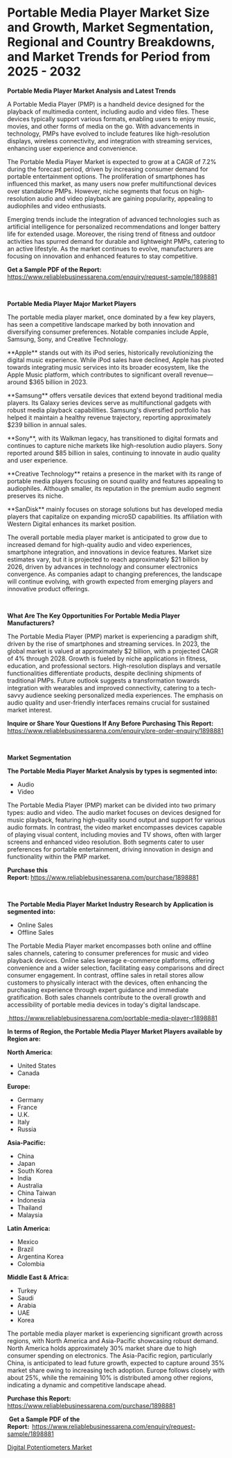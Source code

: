 <p><h1>Portable Media Player Market Size and Growth, Market Segmentation, Regional and Country Breakdowns, and Market Trends for Period from 2025 -  2032</h1></p><p><strong>Portable Media Player Market Analysis and Latest Trends</strong></p>
<p><p>A Portable Media Player (PMP) is a handheld device designed for the playback of multimedia content, including audio and video files. These devices typically support various formats, enabling users to enjoy music, movies, and other forms of media on the go. With advancements in technology, PMPs have evolved to include features like high-resolution displays, wireless connectivity, and integration with streaming services, enhancing user experience and convenience.</p><p>The Portable Media Player Market is expected to grow at a CAGR of 7.2% during the forecast period, driven by increasing consumer demand for portable entertainment options. The proliferation of smartphones has influenced this market, as many users now prefer multifunctional devices over standalone PMPs. However, niche segments that focus on high-resolution audio and video playback are gaining popularity, appealing to audiophiles and video enthusiasts.</p><p>Emerging trends include the integration of advanced technologies such as artificial intelligence for personalized recommendations and longer battery life for extended usage. Moreover, the rising trend of fitness and outdoor activities has spurred demand for durable and lightweight PMPs, catering to an active lifestyle. As the market continues to evolve, manufacturers are focusing on innovation and enhanced features to stay competitive.</p></p>
<p><strong>Get a Sample PDF of the Report:&nbsp;</strong> <a href="https://www.reliablebusinessarena.com/enquiry/request-sample/1898881?utm_campaign=1943&utm_medium=2&utm_source=Github&utm_content=ia&utm_term=10022025&utm_id=portable-media-player">https://www.reliablebusinessarena.com/enquiry/request-sample/1898881</a></p>
<p>&nbsp;</p>
<p><strong>Portable Media Player Major Market Players</strong></p>
<p><p>The portable media player market, once dominated by a few key players, has seen a competitive landscape marked by both innovation and diversifying consumer preferences. Notable companies include Apple, Samsung, Sony, and Creative Technology.</p><p>**Apple** stands out with its iPod series, historically revolutionizing the digital music experience. While iPod sales have declined, Apple has pivoted towards integrating music services into its broader ecosystem, like the Apple Music platform, which contributes to significant overall revenue—around $365 billion in 2023.</p><p>**Samsung** offers versatile devices that extend beyond traditional media players. Its Galaxy series devices serve as multifunctional gadgets with robust media playback capabilities. Samsung's diversified portfolio has helped it maintain a healthy revenue trajectory, reporting approximately $239 billion in annual sales.</p><p>**Sony**, with its Walkman legacy, has transitioned to digital formats and continues to capture niche markets like high-resolution audio players. Sony reported around $85 billion in sales, continuing to innovate in audio quality and user experience.</p><p>**Creative Technology** retains a presence in the market with its range of portable media players focusing on sound quality and features appealing to audiophiles. Although smaller, its reputation in the premium audio segment preserves its niche.</p><p>**SanDisk** mainly focuses on storage solutions but has developed media players that capitalize on expanding microSD capabilities. Its affiliation with Western Digital enhances its market position.</p><p>The overall portable media player market is anticipated to grow due to increased demand for high-quality audio and video experiences, smartphone integration, and innovations in device features. Market size estimates vary, but it is projected to reach approximately $21 billion by 2026, driven by advances in technology and consumer electronics convergence. As companies adapt to changing preferences, the landscape will continue evolving, with growth expected from emerging players and innovative product offerings.</p></p>
<p>&nbsp;</p>
<p><strong>What Are The Key Opportunities For Portable Media Player Manufacturers?</strong></p>
<p><p>The Portable Media Player (PMP) market is experiencing a paradigm shift, driven by the rise of smartphones and streaming services. In 2023, the global market is valued at approximately $2 billion, with a projected CAGR of 4% through 2028. Growth is fueled by niche applications in fitness, education, and professional sectors. High-resolution displays and versatile functionalities differentiate products, despite declining shipments of traditional PMPs. Future outlook suggests a transformation towards integration with wearables and improved connectivity, catering to a tech-savvy audience seeking personalized media experiences. The emphasis on audio quality and user-friendly interfaces remains crucial for sustained market interest.</p></p>
<p><strong>Inquire or Share Your Questions If Any Before Purchasing This Report:</strong> <a href="https://www.reliablebusinessarena.com/enquiry/pre-order-enquiry/1898881?utm_campaign=1943&utm_medium=2&utm_source=Github&utm_content=ia&utm_term=10022025&utm_id=portable-media-player">https://www.reliablebusinessarena.com/enquiry/pre-order-enquiry/1898881</a></p>
<p>&nbsp;</p>
<p><strong>Market Segmentation</strong></p>
<p><strong>The Portable Media Player Market Analysis by types is segmented into:</strong></p>
<p><ul><li>Audio</li><li>Video</li></ul></p>
<p><p>The Portable Media Player (PMP) market can be divided into two primary types: audio and video. The audio market focuses on devices designed for music playback, featuring high-quality sound output and support for various audio formats. In contrast, the video market encompasses devices capable of playing visual content, including movies and TV shows, often with larger screens and enhanced video resolution. Both segments cater to user preferences for portable entertainment, driving innovation in design and functionality within the PMP market.</p></p>
<p><strong>Purchase this Report:&nbsp;</strong><a href="https://www.reliablebusinessarena.com/purchase/1898881?utm_campaign=1943&utm_medium=2&utm_source=Github&utm_content=ia&utm_term=10022025&utm_id=portable-media-player">https://www.reliablebusinessarena.com/purchase/1898881</a></p>
<p>&nbsp;</p>
<p><strong>The Portable Media Player Market Industry Research by Application is segmented into:</strong></p>
<p><ul><li>Online Sales</li><li>Offline Sales</li></ul></p>
<p><p>The Portable Media Player market encompasses both online and offline sales channels, catering to consumer preferences for music and video playback devices. Online sales leverage e-commerce platforms, offering convenience and a wider selection, facilitating easy comparisons and direct consumer engagement. In contrast, offline sales in retail stores allow customers to physically interact with the devices, often enhancing the purchasing experience through expert guidance and immediate gratification. Both sales channels contribute to the overall growth and accessibility of portable media devices in today's digital landscape.</p></p>
<p><a href="https://www.reliablebusinessarena.com/portable-media-player-r1898881?utm_campaign=1943&utm_medium=2&utm_source=Github&utm_content=ia&utm_term=10022025&utm_id=portable-media-player">&nbsp;https://www.reliablebusinessarena.com/portable-media-player-r1898881</a></p>
<p><strong>In terms of Region, the Portable Media Player Market Players available by Region are:</strong></p>
<p>
    <p> <strong> North America: </strong>
        <ul>
            <li>United States</li>
            <li>Canada</li>
        </ul>
        </p> 
    <p> <strong> Europe: </strong>
        <ul>
            <li>Germany</li>
            <li>France</li>
            <li>U.K.</li>
            <li>Italy</li>
            <li>Russia</li>
        </ul>
        </p> 
    <p> <strong> Asia-Pacific: </strong>
        <ul>
            <li>China</li>
            <li>Japan</li>
            <li>South Korea</li>
            <li>India</li>
            <li>Australia</li>
            <li>China Taiwan</li>
            <li>Indonesia</li>
            <li>Thailand</li>
            <li>Malaysia</li>
        </ul>
        </p> 
    <p> <strong> Latin America: </strong>
        <ul>
            <li>Mexico</li>
            <li>Brazil</li>
            <li>Argentina Korea</li>
            <li>Colombia</li>
        </ul>
        </p> 
    <p> <strong> Middle East & Africa: </strong>
        <ul>
            <li>Turkey</li>
            <li>Saudi</li>
            <li>Arabia</li>
            <li>UAE</li>
            <li>Korea</li>
        </ul>
    </p>
    </p>
<p><p>The portable media player market is experiencing significant growth across regions, with North America and Asia-Pacific showcasing robust demand. North America holds approximately 30% market share due to high consumer spending on electronics. The Asia-Pacific region, particularly China, is anticipated to lead future growth, expected to capture around 35% market share owing to increasing tech adoption. Europe follows closely with about 25%, while the remaining 10% is distributed among other regions, indicating a dynamic and competitive landscape ahead.</p></p>
<p><strong>Purchase this Report: </strong><a href="https://www.reliablebusinessarena.com/purchase/1898881?utm_campaign=1943&utm_medium=2&utm_source=Github&utm_content=ia&utm_term=10022025&utm_id=portable-media-player">https://www.reliablebusinessarena.com/purchase/1898881</a></p>
<p>&nbsp;<strong>Get a Sample PDF of the Report:&nbsp;&nbsp;</strong><a href="https://www.reliablebusinessarena.com/enquiry/request-sample/1898881?utm_campaign=1943&utm_medium=2&utm_source=Github&utm_content=ia&utm_term=10022025&utm_id=portable-media-player">https://www.reliablebusinessarena.com/enquiry/request-sample/1898881</a></p>
<p><strong></strong></p>
<p><p><a href="https://github.com/JakirUddin511/Market-Research-Report-List-1/blob/main/digital-potentiometers-market.md?utm_campaign=1943&utm_medium=2&utm_source=Github&utm_content=ia&utm_term=10022025&utm_id=portable-media-player">Digital Potentiometers Market</a></p></p>